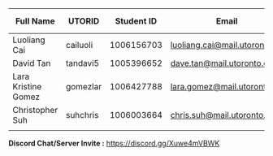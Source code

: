 ﻿| Full Name          | UTORID   | Student ID | Email                         | Best Way to Contact | Discord Username |
|---------------------|----------|------------|-------------------------------|---------------------|------------------|
| Luoliang Cai        | cailuoli | 1006156703 | luoliang.cai@mail.utoronto.ca | 2263781688          | dehaznboi49#4747 |
| David Tan           | tandavi5 | 1005396652 | dave.tan@mail.utoronto.ca     | 5195002208          | DT#3663          |
| Lara Kristine Gomez | gomezlar | 1006427788 | lara.gomez@mail.utoronto.ca   | 647-975-4061        | spangles#2479    |
| Christopher Suh     | suhchris | 1006003664 | chris.suh@mail.utoronto.ca    | 647-936-5442        | Cblazer#6664     |
|                     |          |            |                               |                     |                  |
 
**Discord Chat/Server Invite :** https://discord.gg/Xuwe4mVBWK
